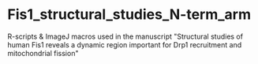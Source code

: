 # Fis1_structural_studies_N-term_arm
R-scripts &amp; ImageJ macros used in the manuscript "Structural studies of human Fis1 reveals a dynamic region important for Drp1 recruitment and mitochondrial fission"
